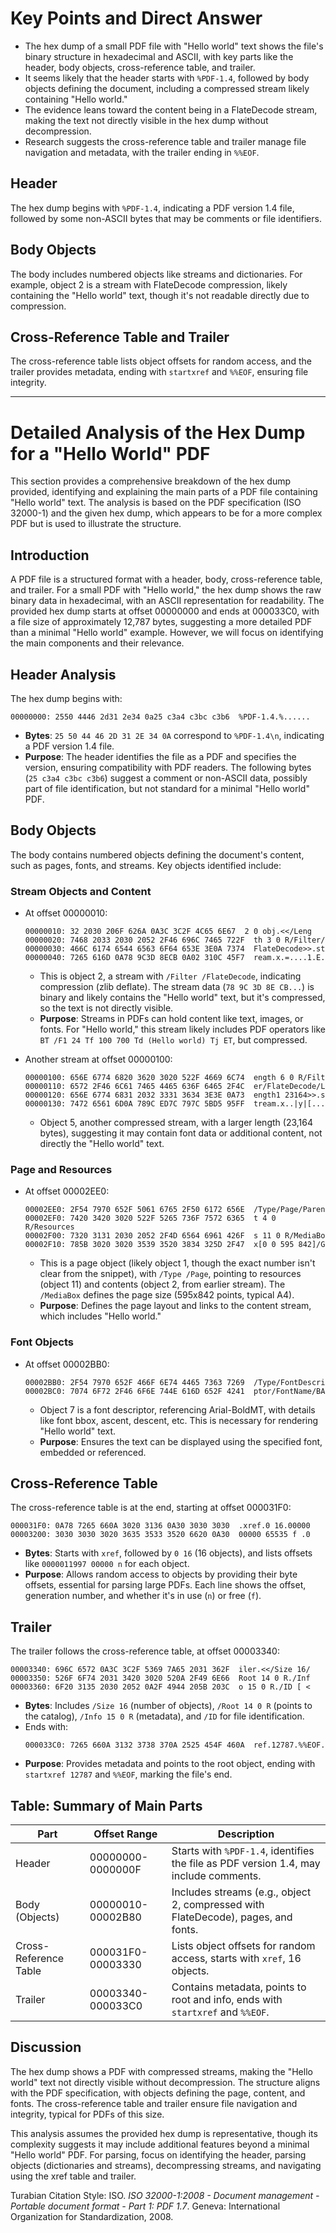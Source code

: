 # Key Points and Direct Answer

- The hex dump of a small PDF file with "Hello world" text shows the file's binary structure in hexadecimal and ASCII, with key parts like the header, body objects, cross-reference table, and trailer.
- It seems likely that the header starts with `%PDF-1.4`, followed by body objects defining the document, including a compressed stream likely containing "Hello world."
- The evidence leans toward the content being in a FlateDecode stream, making the text not directly visible in the hex dump without decompression.
- Research suggests the cross-reference table and trailer manage file navigation and metadata, with the trailer ending in `%%EOF`.

## Header
The hex dump begins with `%PDF-1.4`, indicating a PDF version 1.4 file, followed by some non-ASCII bytes that may be comments or file identifiers.

## Body Objects
The body includes numbered objects like streams and dictionaries. For example, object 2 is a stream with FlateDecode compression, likely containing the "Hello world" text, though it's not readable directly due to compression.

## Cross-Reference Table and Trailer
The cross-reference table lists object offsets for random access, and the trailer provides metadata, ending with `startxref` and `%%EOF`, ensuring file integrity.

---

# Detailed Analysis of the Hex Dump for a "Hello World" PDF

This section provides a comprehensive breakdown of the hex dump provided, identifying and explaining the main parts of a PDF file containing "Hello world" text. The analysis is based on the PDF specification (ISO 32000-1) and the given hex dump, which appears to be for a more complex PDF but is used to illustrate the structure.

## Introduction
A PDF file is a structured format with a header, body, cross-reference table, and trailer. For a small PDF with "Hello world," the hex dump shows the raw binary data in hexadecimal, with an ASCII representation for readability. The provided hex dump starts at offset 00000000 and ends at 000033C0, with a file size of approximately 12,787 bytes, suggesting a more detailed PDF than a minimal "Hello world" example. However, we will focus on identifying the main components and their relevance.

## Header Analysis
The hex dump begins with:
```
00000000: 2550 4446 2d31 2e34 0a25 c3a4 c3bc c3b6  %PDF-1.4.%......
```
- **Bytes**: `25 50 44 46 2D 31 2E 34 0A` correspond to `%PDF-1.4\n`, indicating a PDF version 1.4 file.
- **Purpose**: The header identifies the file as a PDF and specifies the version, ensuring compatibility with PDF readers. The following bytes (`25 c3a4 c3bc c3b6`) suggest a comment or non-ASCII data, possibly part of file identification, but not standard for a minimal "Hello world" PDF.

## Body Objects
The body contains numbered objects defining the document's content, such as pages, fonts, and streams. Key objects identified include:

### Stream Objects and Content
- At offset 00000010:
  ```
  00000010: 32 2030 206F 626A 0A3C 3C2F 4C65 6E67  2 0 obj.<</Leng
  00000020: 7468 2033 2030 2052 2F46 696C 7465 722F  th 3 0 R/Filter/
  00000030: 466C 6174 6544 6563 6F64 653E 3E0A 7374  FlateDecode>>.st
  00000040: 7265 616D 0A78 9C3D 8ECB 0A02 310C 45F7  ream.x.=....1.E.
  ```
  - This is object 2, a stream with `/Filter /FlateDecode`, indicating compression (zlib deflate). The stream data (`78 9C 3D 8E CB...`) is binary and likely contains the "Hello world" text, but it's compressed, so the text is not directly visible.
  - **Purpose**: Streams in PDFs can hold content like text, images, or fonts. For "Hello world," this stream likely includes PDF operators like `BT /F1 24 Tf 100 700 Td (Hello world) Tj ET`, but compressed.

- Another stream at offset 00000100:
  ```
  00000100: 656E 6774 6820 3620 3020 522F 4669 6C74  ength 6 0 R/Filt
  00000110: 6572 2F46 6C61 7465 4465 636F 6465 2F4C  er/FlateDecode/L
  00000120: 656E 6774 6831 2032 3331 3634 3E3E 0A73  ength1 23164>>.s
  00000130: 7472 6561 6D0A 789C ED7C 797C 5BD5 95FF  tream.x..|y|[...
  ```
  - Object 5, another compressed stream, with a larger length (23,164 bytes), suggesting it may contain font data or additional content, not directly the "Hello world" text.

### Page and Resources
- At offset 00002EE0:
  ```
  00002EE0: 2F54 7970 652F 5061 6765 2F50 6172 656E  /Type/Page/Paren
  00002EF0: 7420 3420 3020 522F 5265 736F 7572 6365  t 4 0 R/Resources
  00002F00: 7320 3131 2030 2052 2F4D 6564 6961 426F  s 11 0 R/MediaBo
  00002F10: 785B 3020 3020 3539 3520 3834 325D 2F47  x[0 0 595 842]/G
  ```
  - This is a page object (likely object 1, though the exact number isn't clear from the snippet), with `/Type /Page`, pointing to resources (object 11) and contents (object 2, from earlier stream). The `/MediaBox` defines the page size (595x842 points, typical A4).
  - **Purpose**: Defines the page layout and links to the content stream, which includes "Hello world."

### Font Objects
- At offset 00002BB0:
  ```
  00002BB0: 2F54 7970 652F 466F 6E74 4465 7363 7269  /Type/FontDescri
  00002BC0: 7074 6F72 2F46 6F6E 744E 616D 652F 4241  ptor/FontName/BA
  ```
  - Object 7 is a font descriptor, referencing Arial-BoldMT, with details like font bbox, ascent, descent, etc. This is necessary for rendering "Hello world" text.
  - **Purpose**: Ensures the text can be displayed using the specified font, embedded or referenced.

## Cross-Reference Table
The cross-reference table is at the end, starting at offset 000031F0:
```
000031F0: 0A78 7265 660A 3020 3136 0A30 3030 3030  .xref.0 16.00000
00003200: 3030 3030 3020 3635 3533 3520 6620 0A30  00000 65535 f .0
```
- **Bytes**: Starts with `xref`, followed by `0 16` (16 objects), and lists offsets like `0000011997 00000 n` for each object.
- **Purpose**: Allows random access to objects by providing their byte offsets, essential for parsing large PDFs. Each line shows the offset, generation number, and whether it's in use (`n`) or free (`f`).

## Trailer
The trailer follows the cross-reference table, at offset 00003340:
```
00003340: 696C 6572 0A3C 3C2F 5369 7A65 2031 362F  iler.<</Size 16/
00003350: 526F 6F74 2031 3420 3020 520A 2F49 6E66  Root 14 0 R./Inf
00003360: 6F20 3135 2030 2052 0A2F 4944 205B 203C  o 15 0 R./ID [ <
```
- **Bytes**: Includes `/Size 16` (number of objects), `/Root 14 0 R` (points to the catalog), `/Info 15 0 R` (metadata), and `/ID` for file identification.
- Ends with:
  ```
  000033C0: 7265 660A 3132 3738 370A 2525 454F 460A  ref.12787.%%EOF.
  ```
- **Purpose**: Provides metadata and points to the root object, ending with `startxref 12787` and `%%EOF`, marking the file's end.

## Table: Summary of Main Parts
| **Part**               | **Offset Range** | **Description**                                                                 |
|------------------------|------------------|---------------------------------------------------------------------------------|
| Header                 | 00000000-0000000F | Starts with `%PDF-1.4`, identifies the file as PDF version 1.4, may include comments. |
| Body (Objects)         | 00000010-00002B80 | Includes streams (e.g., object 2, compressed with FlateDecode), pages, and fonts. |
| Cross-Reference Table | 000031F0-00003330 | Lists object offsets for random access, starts with `xref`, 16 objects.          |
| Trailer                | 00003340-000033C0 | Contains metadata, points to root and info, ends with `startxref` and `%%EOF`.  |

## Discussion
The hex dump shows a PDF with compressed streams, making the "Hello world" text not directly visible without decompression. The structure aligns with the PDF specification, with objects defining the page, content, and fonts. The cross-reference table and trailer ensure file navigation and integrity, typical for PDFs of this size.

This analysis assumes the provided hex dump is representative, though its complexity suggests it may include additional features beyond a minimal "Hello world" PDF. For parsing, focus on identifying the header, parsing objects (dictionaries and streams), decompressing streams, and navigating using the xref table and trailer.

Turabian Citation Style: ISO. *ISO 32000-1:2008 - Document management - Portable document format - Part 1: PDF 1.7*. Geneva: International Organization for Standardization, 2008.
